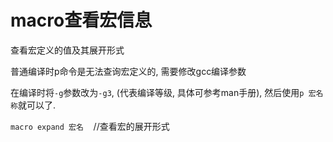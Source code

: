 # macro查看宏信息

查看宏定义的值及其展开形式

普通编译时p命令是无法查询宏定义的, 需要修改gcc编译参数

在编译时将`-g`参数改为`-g3`, (代表编译等级, 具体可参考man手册), 然后使用`p 宏名称`就可以了.

`macro expand 宏名`    //查看宏的展开形式
